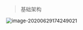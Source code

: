 > 基础架构

<img src="H:\笔记本\Thinkphp6.assets\image-20200629174249021.png" alt="image-20200629174249021" style="zoom:95%;float:left;" />

